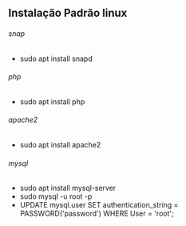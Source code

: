 ## Instalação Padrão linux

###### snap
- sudo apt install snapd
###### php
- sudo apt install php
###### apache2
- sudo apt install apache2
###### mysql
- sudo apt install mysql-server
- sudo mysql -u root -p
- UPDATE mysql.user SET authentication_string = PASSWORD('password') WHERE User = 'root';
